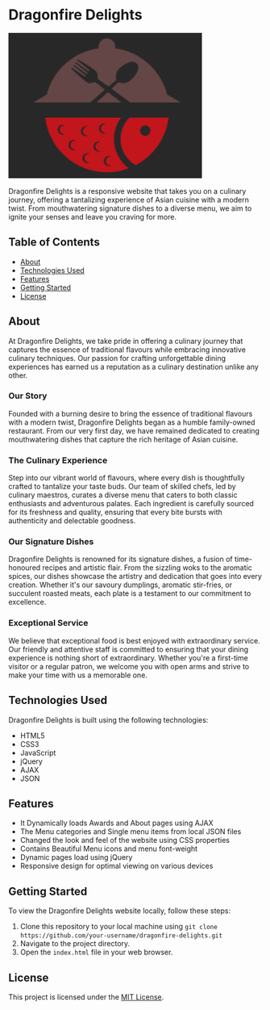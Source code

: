 # Dragonfire Delights

![Dragonfire Delights Logo](images/123.png)

Dragonfire Delights is a responsive website that takes you on a culinary journey, offering a tantalizing experience of Asian cuisine with a modern twist. From mouthwatering signature dishes to a diverse menu, we aim to ignite your senses and leave you craving for more.

## Table of Contents

- [About](#about)
- [Technologies Used](#technologies-used)
- [Features](#features)
- [Getting Started](#getting-started)
- [License](#license)

## About

At Dragonfire Delights, we take pride in offering a culinary journey that captures the essence of traditional flavours while embracing innovative culinary techniques. Our passion for crafting unforgettable dining experiences has earned us a reputation as a culinary destination unlike any other.

### Our Story

Founded with a burning desire to bring the essence of traditional flavours with a modern twist, Dragonfire Delights began as a humble family-owned restaurant. From our very first day, we have remained dedicated to creating mouthwatering dishes that capture the rich heritage of Asian cuisine.

### The Culinary Experience

Step into our vibrant world of flavours, where every dish is thoughtfully crafted to tantalize your taste buds. Our team of skilled chefs, led by culinary maestros, curates a diverse menu that caters to both classic enthusiasts and adventurous palates. Each ingredient is carefully sourced for its freshness and quality, ensuring that every bite bursts with authenticity and delectable goodness.

### Our Signature Dishes

Dragonfire Delights is renowned for its signature dishes, a fusion of time-honoured recipes and artistic flair. From the sizzling woks to the aromatic spices, our dishes showcase the artistry and dedication that goes into every creation. Whether it's our savoury dumplings, aromatic stir-fries, or succulent roasted meats, each plate is a testament to our commitment to excellence.

### Exceptional Service

We believe that exceptional food is best enjoyed with extraordinary service. Our friendly and attentive staff is committed to ensuring that your dining experience is nothing short of extraordinary. Whether you're a first-time visitor or a regular patron, we welcome you with open arms and strive to make your time with us a memorable one.

## Technologies Used

Dragonfire Delights is built using the following technologies:

- HTML5
- CSS3
- JavaScript
- jQuery
- AJAX
- JSON

## Features

- It Dynamically loads Awards and About pages using AJAX
- The Menu categories and Single menu items from local JSON files
- Changed the look and feel of the website using CSS properties
- Contains Beautiful Menu icons and menu font-weight
- Dynamic pages load using jQuery
- Responsive design for optimal viewing on various devices

## Getting Started

To view the Dragonfire Delights website locally, follow these steps:

1. Clone this repository to your local machine using `git clone https://github.com/your-username/dragonfire-delights.git`
2. Navigate to the project directory.
3. Open the `index.html` file in your web browser.

## License

This project is licensed under the [MIT License](LICENSE).
